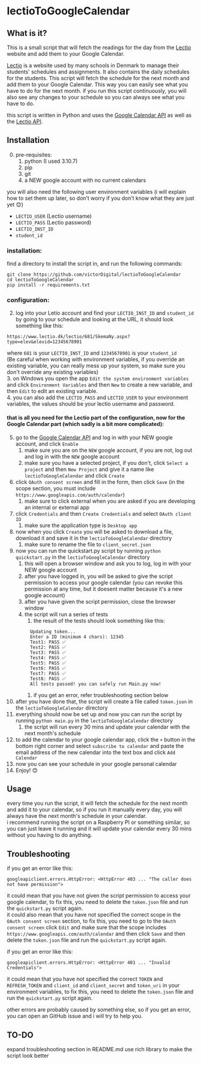 # lectioToGoogleCalendar
## What is it?
This is a small script that will fetch the readings for the day from the [Lectio](https://www.lectio.dk/) website and add them to your Google Calendar.

[Lectio](https://www.lectio.dk/) is a website used by many schools in Denmark to manage their students' schedules and assignments. It also contains the daily schedules for the students. This script will fetch the schedule for the next month and add them to your Google Calendar. This way you can easily see what you have to do for the next month. if you run this script continuously, you will also see any changes to your schedule so you can always see what you have to do.

this script is written in Python and uses the [Google Calendar API](https://developers.google.com/calendar/) as well as the [Lectio API](https://github.com/HSPDev/lectio).
## Installation
0. pre-requisites:  
     1. python (I used 3.10.7)  
     2. pip  
     3. git  
     4. a NEW google account with no current calendars  

you will also need the following user environment variables (i will explain how to set them up later, so don’t worry if you don’t know what they are just yet 😊)  
* `LECTIO_USER` (Lectio username)
* `LECTIO_PASS` (Lectio password)
* `LECTIO_INST_ID`
* `student_id`

### installation:
find a directory to install the script in, and run the following commands:
```
git clone https://github.com/victorDigital/lectioToGoogleCalendar
cd lectioToGoogleCalendar
pip install -r requirements.txt
```
### configuration:
2. log into your Letio account and find your `LECTIO_INST_ID` and `student_id` by going to your schedule and looking at the URL, it should look something like this:
```
https://www.lectio.dk/lectio/681/SkemaNy.aspx?type=elev&elevid=12345678901
```
where `681` is your `LECTIO_INST_ID` and `12345678901` is your `student_id`  
(Be careful when working with environment variables, if you override an existing variable, you can really mess up your system, so make sure you don't override any existing variables)  
3. on Windows you open the app `Edit the system environment variables` and click `Environment Variables` and then `New` to create a new variable, and then `Edit` to edit an existing variable.  
4. you can also add the `LECTIO_PASS` and `LECTIO_USER` to your environment variables, the values should be your lectio username and password.  
#### that is all you need for the Lectio part of the configuration, now for the Google Calendar part (which sadly is a bit more complicated):  
5. go to the [Google Calendar API](https://console.developers.google.com/apis/library/calendar-json.googleapis.com) and log in with your NEW google account, and click `Enable`
   1. make sure you are on the `NEW` google account, if you are not, log out and log in with the `NEW` google account
   2. make sure you have a selected project, if you don't, click `Select a project` and then `New Project` and give it a name like `lectioToGoogleCalendar` and click `Create`
6. click `OAuth consent screen` and fill in the form, then click `Save` (in the scope section, you must include `https://www.googleapis.com/auth/calendar`)
   1. make sure to click external when you are asked if you are developing an internal or external app
7. click `Credentials` and then `Create Credentials` and select `OAuth client ID`
   1. make sure the application type is `Desktop app`
8. now when you click `Create` you will be asked to download a file, download it and save it in the `lectioToGoogleCalendar` directory
   1. make sure to rename the file to `client_secret.json`
9. now you can run the quickstart.py script by running ```python quickstart.py``` in the `lectioToGoogleCalendar` directory
   1. this will open a browser window and ask you to log, log in with your NEW google account
   2. after you have logged in, you will be asked to give the script permission to access your google calendar (you can revoke this permission at any time, but it doesent matter because it's a new google account)
   3. after you have given the script permission, close the browser window  
   4. the script will run a series of tests  
      1.  the result of the tests should look something like this:
      ```
        Updating token...
        Enter a ID (minimum 4 chars): 12345
        Test1: PASS ✅
        Test2: PASS ✅
        Test3: PASS ✅
        Test4: PASS ✅
        Test5: PASS ✅
        Test6: PASS ✅
        Test7: PASS ✅
        Test8: PASS ✅
        All tests passed! you can safely run Main.py now!
      ```
      1.  if you get an error, refer troubleshooting section below  
10. after you have done that, the script will create a file called `token.json` in the `lectioToGoogleCalendar` directory  
11. everything should now be set up and now you can run the script by running ```python main.py``` in the `lectioToGoogleCalendar`  directory
    1.  the script will run every 30 mins and update your calendar with the next month's schedule  
12. to add the calendar to your google calendar app, click the `+` button in the bottom right corner and select `subscribe to calendar` and paste the email address of the new calendar into the text box and click `Add Calendar`  
13. now you can see your schedule in your google personal calendar   
14. Enjoy! 😊  

## Usage
every time you run the script, it will fetch the schedule for the next month and add it to your calendar, so if you run it manually every day, you will always have the next month's schedule in your calendar.  
i recommend running the script on a Raspberry PI or something similar, so you can just leave it running and it will update your calendar every 30 mins without you having to do anything.  

## Troubleshooting
if you get an error like this:
```
googleapiclient.errors.HttpError: <HttpError 403 ... "The caller does not have permission">
```
it could mean that you have not given the script permission to access your google calendar, to fix this, you need to delete the `token.json` file and run the `quickstart.py` script again.  
it could also mean that you have not specified the correct scope in the `OAuth consent screen` section, to fix this, you need to go to the `OAuth consent screen` click `Edit` and make sure that the scope includes `https://www.googleapis.com/auth/calendar` and then click `Save` and then delete the `token.json` file and run the `quickstart.py` script again.  

if you get an error like this:
```
googleapiclient.errors.HttpError: <HttpError 401 ... "Invalid Credentials">
```
it could mean that you have not specified the correct `TOKEN` and `REFRESH_TOKEN` and `client_id` and `client_secret` and `token_uri` in your environment variables, to fix this, you need to delete the `token.json` file and run the `quickstart.py` script again.  

other errors are probably caused by something else, so if you get an error, you can open an GitHub issue and i will try to help you.

## TO-DO
expand troubleshooting section in README.md
use rich library to make the script look better